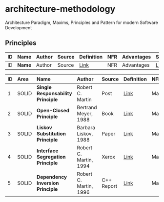 # architecture-methodology
Architecture Paradigm, Maxims, Principles and Pattern for modern Software Development 



## Principles

| ID  | Name | Author | Source | Definition| NFR | Advantages | Sample | Related                         
|:--- |:---  |:---    |:---    |:---       |:--- |:---        |:---    |:---
| ID  | **Name** | Author | Source | [Link](http://google.de) | NFR |  Advantages | [Link](http://google.de)  | Advantages 






| ID | Area | Name | Author | Source | Definition| NFR | Advantages | Sample | Related                         
|:--- |:--- |:---  |:---    |:---    |:---       |:--- |:---        |:---    |:---
| 1  | SOLID | **Single Responsability Principle** | Robert C. Martin | Post | [Link](http://google.de) | Maintainability |  Advantages | [Link](http://google.de)  | Seperation of Concern 
| 2  | SOLID | **Open-Closed Principle** | Bertrand Meyer, 1988 | Book | [Link](http://google.de) | Maintainability |  Advantages | [Link](http://google.de)  | Advantages 
| 3  | SOLID| **Liskov Substitution Principle** | Barbara Liskov, 1988 | Paper | [Link](http://google.de) | Maintainability |  Advantages | [Link](http://google.de)  | Advantages 
| 4  | SOLID | **Interface Segregation Principle** | Robert C. Martin, 1994 | Xerox | [Link](http://google.de) | Maintainability |  Advantages | [Link](http://google.de)  | Advantages 
| 5  | SOLID | **Dependency Inversion Principle** | Robert C. Martin, 1996 | C++ Report | [Link](http://google.de) | Maintainability |  Advantages | [Link](http://google.de)  | Inversion of Controle, Dependency Injection 